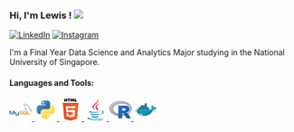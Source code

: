 <h3 align="left">
  Hi, I'm Lewis !
  <img src="https://media.giphy.com/media/hvRJCLFzcasrR4ia7z/giphy.gif" width="28">
</h3>


<p align="left">
  <a href="https://www.linkedin.com/in/lewis-chong-li-wei/"><img width="32px" title="LinkedIn" src="https://i.imgur.com/Y9lbNqu.png"/></a>
  <a href="https://www.instagram.com/lewis_726"><img width="32px" title="Instagram" src="https://i.imgur.com/6QzKhtx.png"/></a>
</p>


I'm a Final Year Data Science and Analytics Major studying in the National University of Singapore.

<!--
🔭 I’m currently working on 


[![Lewis's GitHub stats](https://github-readme-stats.vercel.app/api?username=Lewisay7&theme=ayu-mirage&show_icons=true)](https://github.com/Lewisay7/github-readme-stats)
-->

<h4 align="left">Languages and Tools:</h4>

<p align="left"> 
  <a href="https://www.mysql.com/" target="_blank" rel="noreferrer"> <img src="https://raw.githubusercontent.com/devicons/devicon/master/icons/mysql/mysql-original-wordmark.svg" alt="mysql"     width="40" height="40"/> 
  </a> 
  <a href="https://www.python.org" target="_blank" rel="noreferrer"> <img src="https://raw.githubusercontent.com/devicons/devicon/master/icons/python/python-original.svg" alt="python"           width="40" height="40"/> 
  </a> 
  <a href="https://www.w3.org/html/" target="_blank" rel="noreferrer"> <img src="https://raw.githubusercontent.com/devicons/devicon/master/icons/html5/html5-original-wordmark.svg" alt="html5" width="40" height="40"/> 
  </a>
  <a href="https://www.java.com" target="_blank" rel="noreferrer"> <img src="https://raw.githubusercontent.com/devicons/devicon/master/icons/java/java-original.svg" alt="java" width="40" height="40"/> </a>
  <a href="https://www.r-project.org" target="_blank" rel="noreferrer"> <img src="https://raw.githubusercontent.com/devicons/devicon/master/icons/r/r-original.svg" alt="python"           width="40" height="40"/> 
  </a> 
    <a href="https://www.docker.com" target="_blank" rel="noreferrer"> <img src="https://raw.githubusercontent.com/devicons/devicon/master/icons/docker/docker-original.svg" alt="python"           width="40" height="40"/> 
  </a> 
  
</p>
